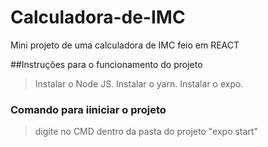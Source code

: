 # Calculadora-de-IMC

Mini projeto de uma calculadora de IMC feio em REACT

##Instruções para o funcionamento do projeto

> Instalar o Node JS.
> Instalar o yarn.
> Instalar o expo.

### Comando para iiniciar o projeto

> digite no CMD dentro da pasta do projeto "expo start"

